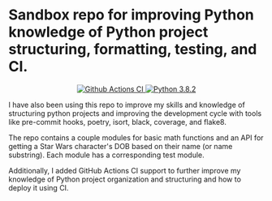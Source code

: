 # Sandbox repo for improving Python knowledge of Python project structuring, formatting, testing, and CI.

<p align="center">
  <a href="https://github.com/DataDavD/sandbox_pytest/actions?query=workflow%3ACI"><img alt="Github Actions CI" src="https://github.com/DataDavD/sandbox_pytest/workflows/CI/badge.svg">
  </a>
  <a href="https://www.python.org/downloads/release/python-382/"><img alt="Python 3.8.2" src="https://img.shields.io/badge/python-3.8.2-yellow?logo=python">
  </a>
</p>

I have also been using this repo to improve my skills and knowledge of structuring python projects
and improving the development cycle with tools like pre-commit hooks, poetry, isort, black,
coverage, and flake8.

The repo contains a couple modules for basic math functions and an API for getting a Star Wars
character's DOB based on their name (or name substring).  Each module has a corresponding test
module.

Additionally, I added GitHub Actions CI support to further improve my knowledge of
Python project organization and structuring and how to deploy it using CI.
